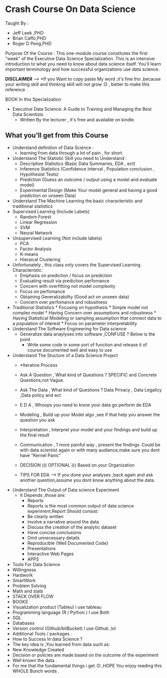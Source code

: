 # Crash Course On Data Science 
Taught By : 
* Jeff Leek ,PHD 
* Brian Caffo,PHD
* Roger D Peng,PHD

Purpose Of the Course : 
This one-module course constitutes the first "week" of the Executive Data Science Specialization. 
This is an intensive introduction to what you need to know about data science itself. 
You'll learn important terminology and how successful organizations use data science.

**DISCLAIMER** --> 
*If you Want to copy paste My word ,it's fine tho ,because your 
writing skill and thinking skill will not grow :D , better to make this reference .

BOOK In this Specialization
* Executive Data Science: A Guide to Training and Managing the Best Data Scientists 
  * Written By the lecturer , it's free and available on kindle.

## What you'll get from this Course 
* Understand definition of Data Science :
  * learning from data through a lot of pain , for short.
* Understand The Statistic Skill you need to Understand :
  * Descriptive Statistics (Basic Data Summaries, EDA , ect)
  * Inference Statistics (Confidence Interval , Population conclusion , Hypothesist Tests)
  * Prediction  (Guess an outcome / output using a model and evaluate model)
  * Experimental Design (Make Your model general and having a good prediction on unseen Data)
*  Understand The Machine Learning the basic characteristic and traditional statistics
  * Supervised Learning (Include Labels)
    * Random Forest
    * Linear Regression
    * SVM
    * Neural Network
  * Unsupervised Learning (Not include labels)
    * PCA
    * Factor Analysis
    * K-means
    * Hieraical Clustering
  * Unfortunately , this class only covers the Supervised Learning Characteristic:
    * Emphasis on prediction / focus on prediction
    * Evaluating result via prediction perfomance
    * Concern with overfitting not model complexity
    * Focus on perfomance
    * Obtaining Generalizability (Good act on unseen data)
    * Concern over perfomance and robustness
   * Traditional Statistics
    * Focusing on hypothesis
    * Simple model not complex model
    * Having Concern over assumptions and robustness
    * Having Statistical Modeling or sampling assumption that connect data to a population of interest
    * Focus on parameter interpretability
  * Understand The Software Engineering for Data science
    * Generalize data anaylyses into software ,CONFUSE ? Below is the point
        * Write some code in some sort of function and release it of course documented well and easy to use
  * Understand The Stucture of a Data Science Project 
    * *Iterative Process
    * Ask A Question , What kind of Questions ? SPECIFIC and Concrete Questions,not Vague.
    * Ask The Data , What kind of Questions ? Data Privacy , Data Legalicy ,Data policy and ect
    * E D A , Whoops you need to know your data go perform de EDA
    * Modeling , Build up your Model algo ,see if that help you answer the question you ask
    * Interpretation , Interpret your model and your findings and build up the final result 
    * Communication , 1 more painful way , present the findings .Could be with data scientist again or with many audience,make sure you dont have "Kernel Panic"
    * DECISION ((( OPTIONAL ))) Based on your Organization
    
    * TIPS FOR EDA --> If you done your analyses ,back again and ask another question,assume you dont know anything about the data.
  * Understand The Output of Data science Experiment 
    * It Depends ,those are:
      * Reports
       * Reports is the most common output of data science experiment,Report Should consist:
        * Be clearly written
        * involve a narrative around the data
        * Discuss the creation of the analytic dataset
        * Have concise conclusions
        * Omit unnecessary details
        * Reproducible {Well Documented Code}
      * Presentations
      * Interactive Web Pages
      * APPS
 * Tools For Data Science
  * Willingness
  * Hardwork
  * SmartWork
  * Problem Solving
  * Math and stats
  * STACK OVER FLOW
  * BOOKS
  * Visualization product (Tableu) i use tableau
  * Programming language (R / Python ) I use Both
  * SQL
  * Databases
  * Version control (Github/bitBucket) I use Github ,lol
  * Additional Tools / packages .
 * How to Success In data Science ?
  * The key idea is ,You learned from data such as:
   * New Knowledge Created
   * Decision or policies are made based on the outcome of the experiment
   * Well known the data .
 * For me that the fundamental things i get :D ,HOPE You enjoy reading this WHOLE Bunch words .
  
